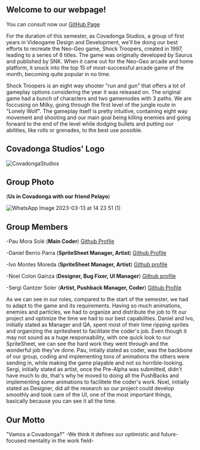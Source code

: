 ## **Welcome to our webpage!**

You can consult now our [GitHub Page](https://github.com/Covadonga-Studios/Shock-Troopers)

For the duration of this semester, as Covadonga Studios, a group of first years in Videogame Design and Development, we'll be doing our best efforts to recreate the Neo-Geo game, Shock Troopers, created in 1997, leading to a series of 6 titles. The game was originally developed by Saurus and published by SNK. When it came out for the Neo-Geo arcade and home platform, it snuck into the top 15 of most-successful arcade game of the month, becoming quite popular in no time.

Shock Troopers is an eight way shooter "run and gun" that offers a lot of gameplay options considering the year it was released on. The original game had a bunch of characters and two gamemodes with 3 paths. We are foccusing on Milky, going through the first level of the jungle route in "Lonely Wolf". The gameplay itself is pretty intuitive, containing eight way movement and shooting and our main goal being killing enemies and going forward to the end of the level while dodging bullets and putting our abilities, like rolls or grenades, to the best use possible.

## **Covadonga Studios' Logo**


![CovadongaStudios](https://user-images.githubusercontent.com/74564975/221546262-7b4d5f70-5780-485d-8219-bff083237abb.jpg)


## **Group Photo**
(**Us in Covadonga with our friend Pelayo**)

![WhatsApp Image 2023-03-13 at 14 23 51 (1)](https://user-images.githubusercontent.com/74564975/225070785-13975fb8-8abc-413f-9ef4-0bc4a004e02f.jpeg)

## **Group Members**

-Pau Mora Solé (**Main Coder**)
[Github Profile](https://github.com/Peluchomp)

-Daniel Berrio Parra (**SpriteSheet Manager, Artist**)
 [Github Profile](https://github.com/Onnda)

-Ivo Montes Moreda (**SpriteSheet Manager, Artist**)
 [Github profile](https://github.com/Ivomm9)

-Noel Colon Gainza (**Designer, Bug Fixer, UI Manager**)
 [Github profile](https://github.com/Noelswag)

-Sergi Gantzer Soler (**Artist, Pushback Manager, Coder**)
 [Github Profile](https://github.com/sgantzer12)
 
 As we can see in our roles, compared to the start of the semester, we had to adapt to the game and its requirements. Having so much animations, enemies and particles, we had to organize and distribute the job to fit our project and optimize the time we had to our best capabilities.
 Daniel and Ivo, initially stated as Manager and QA, spent most of their time ripping sprites and organizing the spritesheet to facilitate the coder's job. Even though it may not sound as a huge responsability, with one quick look to our SpriteSheet, we can see the hard work they went through and the wonderful job they've done. Pau, intially stated as coder, was the backbone of our group, coding and implementing tons of animations the others were sending in, while making the game playable and not so horrible-looking. Sergi, initially stated as artist, once the Pre-Alpha was submitted, didn't have much to do, that's why he moved to doing all the PushBacks and implementing some animations to facilitete the coder's work. Noel, initially stated as Designer, did all the research so our project could develop smoothly and took care of the UI, one of the most important things, basically because you can see it all the time.

## **Our Motto**
"Vamos a Covadonga?" 
-We think it defines our optimistic and future-focused mentality in the work field-

